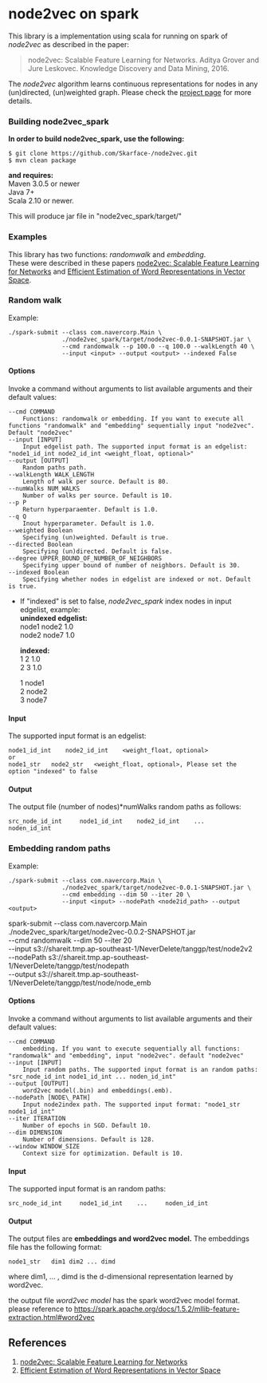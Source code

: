 # node2vec on spark

This library is a implementation using scala for running on spark of *node2vec* as described in the paper:
> node2vec: Scalable Feature Learning for Networks.
> Aditya Grover and Jure Leskovec.
> Knowledge Discovery and Data Mining, 2016.
> <Insert paper link>

The *node2vec* algorithm learns continuous representations for nodes in any (un)directed, (un)weighted graph. Please check the [project page](https://snap.stanford.edu/node2vec/) for more details. 


### Building node2vec_spark
**In order to build node2vec_spark, use the following:**

```
$ git clone https://github.com/Skarface-/node2vec.git
$ mvn clean package
```

**and requires:**<br/>
Maven 3.0.5 or newer<br/>
Java 7+<br/>
Scala 2.10 or newer.

This will produce jar file in "node2vec_spark/target/"

### Examples
This library has two functions: *randomwalk* and *embedding*. <br/> 
These were described in these papers [node2vec: Scalable Feature Learning for Networks](http://arxiv.org/abs/1607.00653) and [Efficient Estimation of Word Representations in Vector Space](https://arxiv.org/abs/1301.3781).

### Random walk
Example:
	
	./spark-submit --class com.navercorp.Main \ 
				   ./node2vec_spark/target/node2vec-0.0.1-SNAPSHOT.jar \
				   --cmd randomwalk --p 100.0 --q 100.0 --walkLength 40 \
				   --input <input> --output <output> --indexed False

#### Options
Invoke a command without arguments to list available arguments and their default values:

```
--cmd COMMAND
	Functions: randomwalk or embedding. If you want to execute all functions "randomwalk" and "embedding" sequentially input "node2vec". Default "node2vec"
--input [INPUT]
	Input edgelist path. The supported input format is an edgelist: "node1_id_int node2_id_int <weight_float, optional>"
--output [OUTPUT]
	Random paths path.
--walkLength WALK_LENGTH
	Length of walk per source. Default is 80.
--numWalks NUM_WALKS
	Number of walks per source. Default is 10.
--p P
	Return hyperparaemter. Default is 1.0.
--q Q
	Inout hyperparameter. Default is 1.0.
--weighted Boolean
	Specifying (un)weighted. Default is true.
--directed Boolean
	Specifying (un)directed. Default is false.
--degree UPPER_BOUND_OF_NUMBER_OF_NEIGHBORS
	Specifying upper bound of number of neighbors. Default is 30.
--indexed Boolean
	Specifying whether nodes in edgelist are indexed or not. Default is true.
```

* If "indexed" is set to false, *node2vec_spark* index nodes in input edgelist, example: <br/>
  **unindexed edgelist:**<br/>
  node1 	node2 	1.0<br/>
  node2 	node7 	1.0<br/>
  
  **indexed:**<br/>
  1 	2 	1.0<br/>
  2 	3 	1.0<br/>

  1 	node1<br/>
  2 	node2<br/>
  3 	node7

#### Input
The supported input format is an edgelist:

	node1_id_int 	node2_id_int 	<weight_float, optional>
	or
	node1_str 	node2_str 	<weight_float, optional>, Please set the option "indexed" to false


#### Output
The output file (number of nodes)*numWalks random paths as follows:

	src_node_id_int 	node1_id_int 	node2_id_int 	... 	noden_id_int


### Embedding random paths
Example:
	
	./spark-submit --class com.navercorp.Main \
				   ./node2vec_spark/target/node2vec-0.0.1-SNAPSHOT.jar \
				   --cmd embedding --dim 50 --iter 20 \
				   --input <input> --nodePath <node2id_path> --output <output>
				   
spark-submit --class com.navercorp.Main \
               ./node2vec_spark/target/node2vec-0.0.2-SNAPSHOT.jar \
                --cmd randomwalk --dim 50 --iter 20 \
               --input s3://shareit.tmp.ap-southeast-1/NeverDelete/tanggp/test/node2v2 \
               --nodePath   s3://shareit.tmp.ap-southeast-1/NeverDelete/tanggp/test/nodepath \
               --output  s3://shareit.tmp.ap-southeast-1/NeverDelete/tanggp/test/node/node_emb
    
    
#### Options
Invoke a command without arguments to list available arguments and their default values:

```
--cmd COMMAND
	embedding. If you want to execute sequentially all functions: "randomwalk" and "embedding", input "node2vec". default "node2vec"
--input [INPUT]
	Input random paths. The supported input format is an random paths: "src_node_id_int node1_id_int ... noden_id_int"
--output [OUTPUT]
	word2vec model(.bin) and embeddings(.emb).
--nodePath [NODE\_PATH]
	Input node2index path. The supported input format: "node1_str node1_id_int"
--iter ITERATION
	Number of epochs in SGD. Default 10.
--dim DIMENSION
	Number of dimensions. Default is 128.
--window WINDOW_SIZE
	Context size for optimization. Default is 10.

```

#### Input
The supported input format is an random paths:

	src_node_id_int 	node1_id_int 	... 	noden_id_int

#### Output
The output files are **embeddings and word2vec model.** The embeddings file has the following format: 

	node1_str 	dim1 dim2 ... dimd

where dim1, ... , dimd is the d-dimensional representation learned by word2vec.

the output file *word2vec model* has the spark word2vec model format. please reference to https://spark.apache.org/docs/1.5.2/mllib-feature-extraction.html#word2vec

## References
1. [node2vec: Scalable Feature Learning for Networks](http://arxiv.org/abs/1607.00653)
2. [Efficient Estimation of Word Representations in Vector Space](https://arxiv.org/abs/1301.3781)
